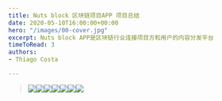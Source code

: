 ```yaml
---
title: Nuts block 区块链项目APP 项目总结
date: 2020-05-10T16:00:00+00:00
hero: "/images/00-cover.jpg"
excerpt: Nuts block APP是区块链行业连接项目方和用户的内容分发平台
timeToRead: 3
authors:
- Thiago Costa

---
```

> ![](/images/01.jpg)![](/images/02.jpg)![](/images/03.jpg)![](/images/04.jpg)![](/images/05.jpg)![](/images/06.jpg)![](/images/07.jpg)